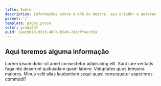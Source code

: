 ```yaml
---
title: Sobre
description: Informações sobre o RPG do Mestre, seu criador e autores
parent: '/'
template: pages.prose
color: gradient
uuid: 5eac9018-dd19-4b7b-b54b-7e3dffaacd3a
---
```


## Aqui teremos alguma informação

Lorem ipsum dolor sit amet consectetur adipisicing elit. Sunt iure veritatis fuga nisi deserunt quibusdam quam labore. Voluptates quos tempora maiores. Minus velit alias laudantium sequi quasi consequatur asperiores commodi?
